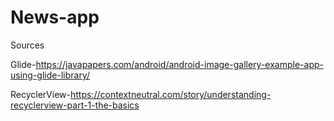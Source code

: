 # News-app

Sources

Glide-https://javapapers.com/android/android-image-gallery-example-app-using-glide-library/

RecyclerView-https://contextneutral.com/story/understanding-recyclerview-part-1-the-basics
